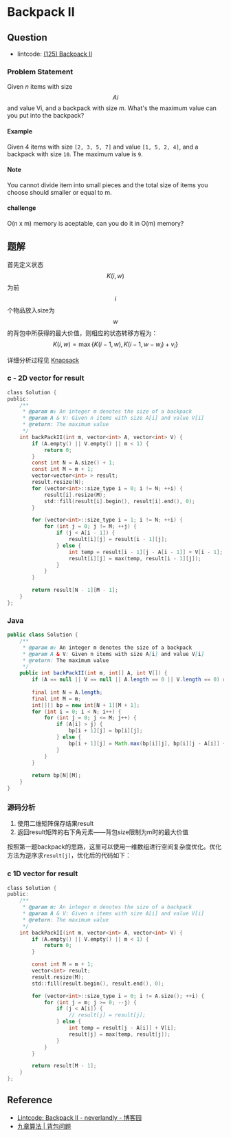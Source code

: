 # Backpack II

## Question

- lintcode: [(125) Backpack II](http://www.lintcode.com/en/problem/backpack-ii/)

### Problem Statement

Given _n_ items with size $$Ai$$ and value Vi, and a backpack with size _m_.
What's the maximum value can you put into the backpack?

#### Example

Given 4 items with size `[2, 3, 5, 7]` and value `[1, 5, 2, 4]`, and a
backpack with size `10`. The maximum value is `9`.

#### Note

You cannot divide item into small pieces and the total size of items you
choose should smaller or equal to m.

#### challenge

O(n x m) memory is aceptable, can you do it in O(m) memory?

## 题解

首先定义状态 $$K(i,w)$$ 为前 $$i$$ 个物品放入size为 $$w$$ 的背包中所获得的最大价值，则相应的状态转移方程为：
$$K(i,w) = \max \{K(i-1, w), K(i-1, w - w_i) + v_i\}$$

详细分析过程见 [Knapsack](http://algorithm.yuanbin.me/zh-hans/basics_algorithm/knapsack.html)

### c - 2D vector for result

```c
class Solution {
public:
    /**
     * @param m: An integer m denotes the size of a backpack
     * @param A & V: Given n items with size A[i] and value V[i]
     * @return: The maximum value
     */
    int backPackII(int m, vector<int> A, vector<int> V) {
        if (A.empty() || V.empty() || m < 1) {
            return 0;
        }
        const int N = A.size() + 1;
        const int M = m + 1;
        vector<vector<int> > result;
        result.resize(N);
        for (vector<int>::size_type i = 0; i != N; ++i) {
            result[i].resize(M);
            std::fill(result[i].begin(), result[i].end(), 0);
        }

        for (vector<int>::size_type i = 1; i != N; ++i) {
            for (int j = 0; j != M; ++j) {
                if (j < A[i - 1]) {
                    result[i][j] = result[i - 1][j];
                } else {
                    int temp = result[i - 1][j - A[i - 1]] + V[i - 1];
                    result[i][j] = max(temp, result[i - 1][j]);
                }
            }
        }

        return result[N - 1][M - 1];
    }
};
```

### Java

```java
public class Solution {
    /**
     * @param m: An integer m denotes the size of a backpack
     * @param A & V: Given n items with size A[i] and value V[i]
     * @return: The maximum value
     */
    public int backPackII(int m, int[] A, int V[]) {
        if (A == null || V == null || A.length == 0 || V.length == 0) return 0;
        
        final int N = A.length;
        final int M = m;
        int[][] bp = new int[N + 1][M + 1];
        for (int i = 0; i < N; i++) {
            for (int j = 0; j <= M; j++) {
                if (A[i] > j) {
                    bp[i + 1][j] = bp[i][j];
                } else {
                    bp[i + 1][j] = Math.max(bp[i][j], bp[i][j - A[i]] + V[i]);
                }
            }
        }
        
        return bp[N][M];
    }
}
```

### 源码分析

1. 使用二维矩阵保存结果result
2. 返回result矩阵的右下角元素——背包size限制为m时的最大价值

按照第一题backpack的思路，这里可以使用一维数组进行空间复杂度优化。优化方法为逆序求`result[j]`，优化后的代码如下：

### c 1D vector for result

```c
class Solution {
public:
    /**
     * @param m: An integer m denotes the size of a backpack
     * @param A & V: Given n items with size A[i] and value V[i]
     * @return: The maximum value
     */
    int backPackII(int m, vector<int> A, vector<int> V) {
        if (A.empty() || V.empty() || m < 1) {
            return 0;
        }

        const int M = m + 1;
        vector<int> result;
        result.resize(M);
        std::fill(result.begin(), result.end(), 0);

        for (vector<int>::size_type i = 0; i != A.size(); ++i) {
            for (int j = m; j >= 0; --j) {
                if (j < A[i]) {
                    // result[j] = result[j];
                } else {
                    int temp = result[j - A[i]] + V[i];
                    result[j] = max(temp, result[j]);
                }
            }
        }

        return result[M - 1];
    }
};
```

## Reference

- [Lintcode: Backpack II - neverlandly - 博客园](http://www.cnblogs.com/EdwardLiu/p/4272300.html)
- [九章算法 | 背包问题](http://www.jiuzhang.com/problem/58/)
